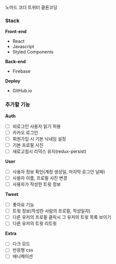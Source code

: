 
노마드 코더 트위터 클론코딩
### Stack
**Front-end**
- React
- Javascript
- Styled Components   

**Back-end**
- Firebase   

**Deploy**
- GitHub.io

### 추가할 기능
**Auth**
- [ ] 비로그인 사용자 읽기 허용
- [ ] 카카오 로그인 
- [ ] 회원가입 시 기본 닉네임 설정
- [ ] 기본 프로필 사진 
- [ ] 새로고침시 리덕스 유지(redux-persist)   

**User**
- [ ] 사용자 정보 확인(계정 생성일, 마지막 로그인 날짜)
- [ ] 사용자 이름, 프로필 사진 변경
- [ ] 사용자가 작성한 트윗 정보   
 
**Tweet**
- [ ] 좋아요 기능 
- [ ] 트윗 정보(작성한 사람의 프로필, 작성일자)
- [ ] 다른 유저의 프로필 클릭시 그 유저의 트윗 목록 보이기
- [ ] 다른 유저의 트윗 리트윗   

**Extra**
- [ ] 다크 모드
- [ ] 반응형 css
- [ ] 애니메이션 
